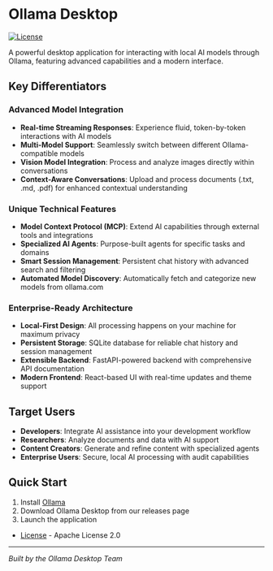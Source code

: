 # Ollama Desktop

[![License](https://img.shields.io/badge/license-Apache%202.0-blue.svg)](LICENSE)

A powerful desktop application for interacting with local AI models through Ollama, featuring advanced capabilities and a modern interface.

## Key Differentiators

### Advanced Model Integration

- **Real-time Streaming Responses**: Experience fluid, token-by-token interactions with AI models
- **Multi-Model Support**: Seamlessly switch between different Ollama-compatible models
- **Vision Model Integration**: Process and analyze images directly within conversations
- **Context-Aware Conversations**: Upload and process documents (.txt, .md, .pdf) for enhanced contextual understanding

### Unique Technical Features

- **Model Context Protocol (MCP)**: Extend AI capabilities through external tools and integrations
- **Specialized AI Agents**: Purpose-built agents for specific tasks and domains
- **Smart Session Management**: Persistent chat history with advanced search and filtering
- **Automated Model Discovery**: Automatically fetch and categorize new models from ollama.com

### Enterprise-Ready Architecture

- **Local-First Design**: All processing happens on your machine for maximum privacy
- **Persistent Storage**: SQLite database for reliable chat history and session management
- **Extensible Backend**: FastAPI-powered backend with comprehensive API documentation
- **Modern Frontend**: React-based UI with real-time updates and theme support

## Target Users

- **Developers**: Integrate AI assistance into your development workflow
- **Researchers**: Analyze documents and data with AI support
- **Content Creators**: Generate and refine content with specialized agents
- **Enterprise Users**: Secure, local AI processing with audit capabilities

## Quick Start

1. Install [Ollama](https://ollama.com/)
2. Download Ollama Desktop from our releases page
3. Launch the application


- [License](LICENSE) - Apache License 2.0

---

*Built by the Ollama Desktop Team*
